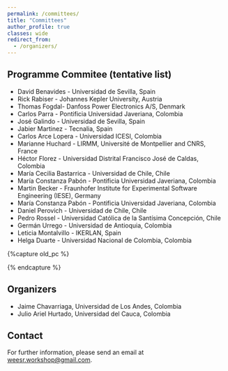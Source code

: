 ```yaml
---
permalink: /committees/
title: "Committees"
author_profile: true
classes: wide
redirect_from: 
  - /organizers/
---
```



## Programme Commitee (tentative list)

* David Benavides - Universidad de Sevilla, Spain
* Rick Rabiser - Johannes Kepler University, Austria 
* Thomas Fogdal- Danfoss Power Electronics A/S, Denmark
* Carlos Parra - Pontificia Universidad Javeriana, Colombia
* José Galindo - Universidad de Sevilla, Spain 
* Jabier Martinez - Tecnalia, Spain
* Carlos Arce Lopera - Universidad ICESI, Colombia
* Marianne Huchard - LIRMM, Université de Montpellier and CNRS, France
* Héctor Florez - Universidad Distrital Francisco José de Caldas, Colombia
* María Cecilia Bastarrica - Universidad de Chile, Chile
* María Constanza Pabón - Pontificia Universidad Javeriana, Colombia
* Martin Becker - Fraunhofer Institute for Experimental Software Engineering (IESE), Germany 
* María Constanza Pabón - Pontificia Universidad Javeriana, Colombia
* Daniel Perovich - Universidad de Chile, Chile 
* Pedro Rossel - Universidad Católica de la Santísima Concepción, Chile 
* Germán Urrego - Universidad de Antioquia, Colombia
* Leticia Montalvillo -  IKERLAN, Spain
* Helga Duarte - Universidad Nacional de Colombia, Colombia

{%capture old_pc %}
<!--
* Elena Epure - Research Scientist, Deezer - France
* Francisco Álvarez Rodríguez - Universidad Autónoma de Aguascalientes, Mexico 
* Patricia Paderewski - Universidad de Granada, Spain 
* Juan Manuel Murillo Rodríguez - University of Extremadura, Spain
* Jose García-Alonso, Universidad de Extremadura, Spain
* Alicia Mon, Universidad Nacional de la Matanza, Argentina
* César A. Collazos - Universidad del Cauca, Colombia
* José Barros - Universidad de Vigo, Spain
-->
{% endcapture %}

## Organizers
* Jaime Chavarriaga, Universidad de Los Andes, Colombia
* Julio Ariel Hurtado, Universidad del Cauca, Colombia

## Contact
For further information, please send an email at [weesr.workshop@gmail.com](mailto:weesr.workshop@gmail.com).

